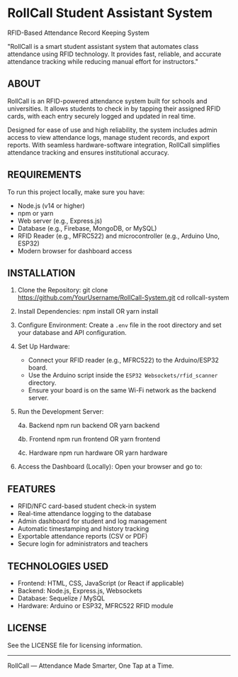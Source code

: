 # RollCall Student Assistant System

RFID-Based Attendance Record Keeping System

"RollCall is a smart student assistant system that automates class attendance using RFID technology.
It provides fast, reliable, and accurate attendance tracking while reducing manual effort for instructors."

## ABOUT

RollCall is an RFID-powered attendance system built for schools and universities. It allows students
to check in by tapping their assigned RFID cards, with each entry securely logged and updated in real time.

Designed for ease of use and high reliability, the system includes admin access to view attendance logs,
manage student records, and export reports. With seamless hardware-software integration, RollCall simplifies
attendance tracking and ensures institutional accuracy.

## REQUIREMENTS

To run this project locally, make sure you have:

- Node.js (v14 or higher)
- npm or yarn
- Web server (e.g., Express.js)
- Database (e.g., Firebase, MongoDB, or MySQL)
- RFID Reader (e.g., MFRC522) and microcontroller (e.g., Arduino Uno, ESP32)
- Modern browser for dashboard access

## INSTALLATION

1. Clone the Repository:
   git clone https://github.com/YourUsername/RollCall-System.git
   cd rollcall-system

2. Install Dependencies:
   npm install
   OR
   yarn install

3. Configure Environment:
   Create a `.env` file in the root directory and set your database and API configuration.

4. Set Up Hardware:

   - Connect your RFID reader (e.g., MFRC522) to the Arduino/ESP32 board.
   - Use the Arduino script inside the `ESP32 Websockets/rfid_scanner` directory.
   - Ensure your board is on the same Wi-Fi network as the backend server.

5. Run the Development Server:

   4a. Backend
   npm run backend
   OR
   yarn backend

   4b. Frontend
   npm run frontend
   OR
   yarn frontend

   4c. Hardware
   npm run hardware
   OR
   yarn hardware

6. Access the Dashboard (Locally):
   Open your browser and go to:

## FEATURES

- RFID/NFC card-based student check-in system
- Real-time attendance logging to the database
- Admin dashboard for student and log management
- Automatic timestamping and history tracking
- Exportable attendance reports (CSV or PDF)
- Secure login for administrators and teachers

## TECHNOLOGIES USED

- Frontend: HTML, CSS, JavaScript (or React if applicable)
- Backend: Node.js, Express.js, Websockets
- Database: Sequelize / MySQL
- Hardware: Arduino or ESP32, MFRC522 RFID module

## LICENSE

See the LICENSE file for licensing information.

---

RollCall — Attendance Made Smarter, One Tap at a Time.
